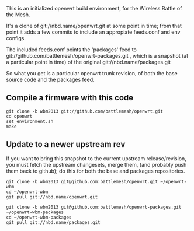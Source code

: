 This is an initialized openwrt build environment, for the Wireless Battle of the Mesh.

It's a clone of git://nbd.name/openwrt.git at some point in time; from that point it adds a few commits to include an appropiate feeds.conf and env configs.

The included feeds.conf points the 'packages' feed to git://github.com/battlemesh/openwrt-packages.git , which is a snapshot (at a particular point in time) of the original git://nbd.name/packages.git

So what you get is a particular openwrt trunk revision, of both the base source code and the packages feed.

Compile a firmware with this code
---------------------------------

    git clone -b wbm2013 git://github.com/battlemesh/openwrt.git
    cd openwrt
    set_environment.sh
    make

Update to a newer upstream rev
------------------------------

If you want to bring this snapshot to the current upstream release/revision, you must fetch the upstream changesets, merge them, (and probably push them back to github); do this for both the base and packages repositories.
    
    git clone -b wbm2013 git@github.com:battlemesh/openwrt.git ~/openwrt-wbm
    cd ~/openwrt-wbm
    git pull git://nbd.name/openwrt.git
    
    git clone -b wbm2013 git@github.com:battlemesh/openwrt-packages.git ~/openwrt-wbm-packages
    cd ~/openwrt-wbm-packages
    git pull git://nbd.name/packages.git
